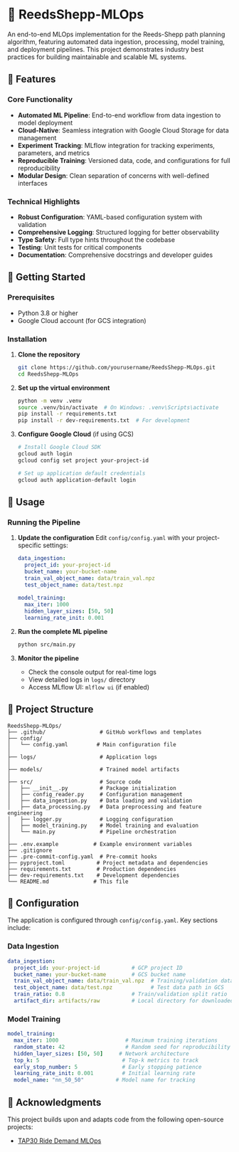 # 🚀 ReedsShepp-MLOps

An end-to-end MLOps implementation for the Reeds-Shepp path planning algorithm, featuring automated data ingestion, processing, model training, and deployment pipelines. This project demonstrates industry best practices for building maintainable and scalable ML systems.

## 📌 Features

### Core Functionality

- **Automated ML Pipeline**: End-to-end workflow from data ingestion to model deployment
- **Cloud-Native**: Seamless integration with Google Cloud Storage for data management
- **Experiment Tracking**: MLflow integration for tracking experiments, parameters, and metrics
- **Reproducible Training**: Versioned data, code, and configurations for full reproducibility
- **Modular Design**: Clean separation of concerns with well-defined interfaces

### Technical Highlights

- **Robust Configuration**: YAML-based configuration system with validation
- **Comprehensive Logging**: Structured logging for better observability
- **Type Safety**: Full type hints throughout the codebase
- **Testing**: Unit tests for critical components
- **Documentation**: Comprehensive docstrings and developer guides


## 🚀 Getting Started

### Prerequisites

- Python 3.8 or higher
- Google Cloud account (for GCS integration)

### Installation

1. **Clone the repository**
   ```bash
   git clone https://github.com/yourusername/ReedsShepp-MLOps.git
   cd ReedsShepp-MLOps
   ```

2. **Set up the virtual environment**
   ```bash
   python -m venv .venv
   source .venv/bin/activate  # On Windows: .venv\Scripts\activate
   pip install -r requirements.txt
   pip install -r dev-requirements.txt  # For development
   ```

3. **Configure Google Cloud** (if using GCS)
   ```bash
   # Install Google Cloud SDK
   gcloud auth login
   gcloud config set project your-project-id
   
   # Set up application default credentials
   gcloud auth application-default login
   ```

## 🚦 Usage

### Running the Pipeline

1. **Update the configuration**
   Edit `config/config.yaml` with your project-specific settings:
   ```yaml
   data_ingestion:
     project_id: your-project-id
     bucket_name: your-bucket-name
     train_val_object_name: data/train_val.npz
     test_object_name: data/test.npz
     
   model_training:
     max_iter: 1000
     hidden_layer_sizes: [50, 50]
     learning_rate_init: 0.001
   ```

2. **Run the complete ML pipeline**
   ```bash
   python src/main.py
   ```

3. **Monitor the pipeline**
   - Check the console output for real-time logs
   - View detailed logs in `logs/` directory
   - Access MLflow UI: `mlflow ui` (if enabled)

## 📂 Project Structure

```
ReedsShepp-MLOps/
├── .github/                 # GitHub workflows and templates
├── config/
│   └── config.yaml         # Main configuration file
│
├── logs/                    # Application logs
│
├── models/                  # Trained model artifacts
│
├── src/                     # Source code
│   ├── __init__.py          # Package initialization
│   ├── config_reader.py     # Configuration management
│   ├── data_ingestion.py    # Data loading and validation
│   ├── data_processing.py   # Data preprocessing and feature engineering
│   ├── logger.py            # Logging configuration
│   ├── model_training.py    # Model training and evaluation
│   └── main.py              # Pipeline orchestration
│
├── .env.example           # Example environment variables
├── .gitignore
├── .pre-commit-config.yaml  # Pre-commit hooks
├── pyproject.toml          # Project metadata and dependencies
├── requirements.txt        # Production dependencies
├── dev-requirements.txt    # Development dependencies
└── README.md              # This file
```

## 🔧 Configuration

The application is configured through `config/config.yaml`. Key sections include:

### Data Ingestion
```yaml
data_ingestion:
  project_id: your-project-id          # GCP project ID
  bucket_name: your-bucket-name        # GCS bucket name
  train_val_object_name: data/train_val.npz  # Training/validation data path in GCS
  test_object_name: data/test.npz            # Test data path in GCS
  train_ratio: 0.8                     # Train/validation split ratio
  artifact_dir: artifacts/raw          # Local directory for downloaded data
```

### Model Training
```yaml
model_training:
  max_iter: 1000                     # Maximum training iterations
  random_state: 42                   # Random seed for reproducibility
  hidden_layer_sizes: [50, 50]     # Network architecture
  top_k: 5                          # Top-k metrics to track
  early_stop_number: 5              # Early stopping patience
  learning_rate_init: 0.001         # Initial learning rate
  model_name: "nn_50_50"          # Model name for tracking
```

## 🙏 Acknowledgments

This project builds upon and adapts code from the following open-source projects:
- [TAP30 Ride Demand MLOps](https://github.com/aaghamohammadi/tap30-ride-demand-mlops)

